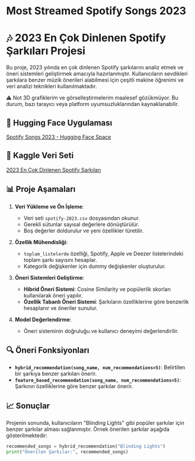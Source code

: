 # Most Streamed Spotify Songs 2023
# 🎶 2023 En Çok Dinlenen Spotify Şarkıları Projesi

Bu proje, 2023 yılında en çok dinlenen Spotify şarkılarını analiz etmek ve öneri sistemleri geliştirmek amacıyla hazırlanmıştır. Kullanıcıların sevdikleri şarkılara benzer müzik önerileri alabilmesi için çeşitli makine öğrenimi ve veri analizi teknikleri kullanılmaktadır.

⚠️ Not
3D grafiklerim ve görselleştirmelerim maalesef gözükmüyor. Bu durum, bazı tarayıcı veya platform uyumsuzluklarından kaynaklanabilir.

## 🔗 Hugging Face Uygulaması
[Spotify Songs 2023 - Hugging Face Space](https://huggingface.co/spaces/btulftma/Spotify_Songs_2023)

## 🔗 Kaggle Veri Seti
[2023 En Çok Dinlenen Spotify Şarkıları](https://www.kaggle.com/datasets/nelgiriyewithana/top-spotify-songs-2023)

## 📊 Proje Aşamaları
1. **Veri Yükleme ve Ön İşleme**:
   - Veri seti `spotify-2023.csv` dosyasından okunur.
   - Gerekli sütunlar sayısal değerlere dönüştürülür.
   - Boş değerler doldurulur ve yeni özellikler türetilir.

2. **Özellik Mühendisliği**:
   - `toplam_listelerde` özelliği, Spotify, Apple ve Deezer listelerindeki toplam şarkı sayısını hesaplar.
   - Kategorik değişkenler için dummy değişkenler oluşturulur.

3. **Öneri Sistemleri Geliştirme**:
   - **Hibrid Öneri Sistemi**: Cosine Similarity ve popülerlik skorları kullanılarak öneri yapılır.
   - **Özellik Tabanlı Öneri Sistemi**: Şarkıların özelliklerine göre benzerlik hesaplanır ve öneriler sunulur.

4. **Model Değerlendirme**:
   - Öneri sisteminin doğruluğu ve kullanıcı deneyimi değerlendirilir.

## 🔍 Öneri Fonksiyonları
- **`hybrid_recommendation(song_name, num_recommendations=5)`**: Belirtilen bir şarkıya benzer şarkıları önerir.
- **`feature_based_recommendation(song_name, num_recommendations=5)`**: Şarkının özelliklerine göre benzer şarkılar önerir.

## 📈 Sonuçlar
Projenin sonunda, kullanıcıların "Blinding Lights" gibi popüler şarkılar için benzer şarkılar alması sağlanmıştır. Örnek önerilen şarkılar aşağıda gösterilmektedir:

```python
recommended_songs = hybrid_recommendation("Blinding Lights")
print("Önerilen Şarkılar:", recommended_songs)
